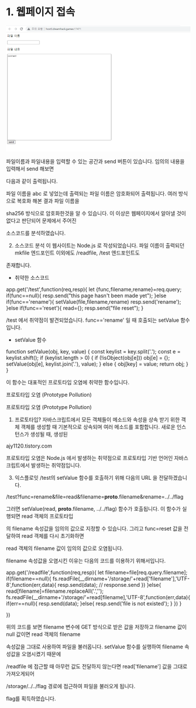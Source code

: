 <h1>1. 웹페이지 접속</h1>

![image](./image/filestorage1.png)

파일이름과 파일내용을 입력할 수 있는 공간과 send 버튼이 있습니다. 임의의 내용을 입력해서 send 해보면

 

다음과 같이 출력됩니다.

 


 

파일 이름을 abc 로 넣었는데 출력되는 파일 이름은 암호화되어 출력됩니다. 여러 방식으로 복호화 해본 결과 파일 이름을

 

sha256 방식으로 암호화한것을 알 수 있습니다. 이 이상은 웹페이지에서 알아낼 것이 없다고 판단되어 문제에서 주어진

 

소스코드를 분석하였습니다.

 

 

2. 소스코드 분석
이 웹사이트는 Node.js 로 작성되었습니다. 파일 이름이 출력되던 mkfile 엔드포인트 이외에도 /readfile, /test 엔드포인트도

 

존재합니다. 

 

* 취약한 소스코드


app.get('/test',function(req,resp){
	let {func,filename,rename}=req.query;
	if(func==null){
		resp.send("this page hasn't been made yet"); 
	}else if(func=='rename'){
		setValue(file,filename,rename)
		resp.send('rename');
	}else if(func=='reset'){
		read={};
		resp.send("file reset");
	}
 

/test 에서 취약점이 발견되었습니다. func=='rename' 일 때 호출되는 setValue 함수입니다.

 

 

* setValue 함수


function setValue(obj, key, value) {
  const keylist = key.split('.'); 
  const e = keylist.shift(); 
  if (keylist.length > 0) {
    if (!isObject(obj[e])) obj[e] = {}; 
    setValue(obj[e], keylist.join('.'), value);
  } else {
    obj[key] = value;
    return obj;
  }
}
 

 

이 함수는 대표적인 프로토타입 오염에 취약한 함수입니다.

프로토타입 오염 (Prototype Pollution)

 
프로토타입 오염 (Prototype Pollution)

1. 프로토타입? 자바스크립트에서 모든 객체들이 메소드와 속성을 상속 받기 위한 객체 객체를 생성할 때 기본적으로 상속되며 여러 메소드를 포함합니다. 새로운 인스턴스가 생성될 때, 생성된

ajy1120.tistory.com
 

프로토타입 오염은 Node.js 에서 발생하는 취약점으로 프로토타입 기반 언어인 자바스크립트에서 발생하는 취약점입니다.

 

 

3. 익스플로잇
/test의 setValue 함수를 호출하기 위해 다음의 URL 을 전달하겠습니다.

 


/test?func=rename&file=read&filename=__proto__.filename&rename=../../flag
 

그러면 setValue(read, __proto__.filename, ../../flag) 함수가 호출됩니다. 이 함수가 실행되면 read 객체의 프로토타입

 

의 filename 속성값을 임의의 값으로 지정할 수 있습니다. 그리고 func=reset 값을 전달하여 read 객체를 다시 초기화하면

 

read 객체의 filename 값이 임의의 값으로 오염됩니다.

 

filename 속성값을 오염시킨 이유는 다음의 코드를 이용하기 위해서입니다.


app.get('/readfile',function(req,resp){ 
	let filename=file[req.query.filename];
	if(filename==null){
		fs.readFile(__dirname+'/storage/'+read['filename'],'UTF-8',function(err,data){
			resp.send(data); // response.send
		})
	}else{
		read[filename]=filename.replaceAll('.',''); 
		fs.readFile(__dirname+'/storage/'+read[filename],'UTF-8',function(err,data){
			if(err==null){
				resp.send(data);
			}else{
				resp.send('file is not existed');
			}
		})
	}

})
 

위의 코드를 보면 filename 변수에 GET 방식으로 받은 값을 저장하고 filename 값이 null 값이면 read 객체의 filename

 

속성값을 그대로 사용하여 파일을 불러옵니다. setValue 함수를 실행하여 filename 속성값을 오염시켰기 때문에

 

/readfile 에 접근할 때 아무런 값도 전달하지 않는다면 read['filename'] 값을 그대로 가져오게되어 

 

/storage/../../flag 경로에 접근하여 파일을 불러오게 됩니다. 

 


 

flag를 획득하였습니다.
